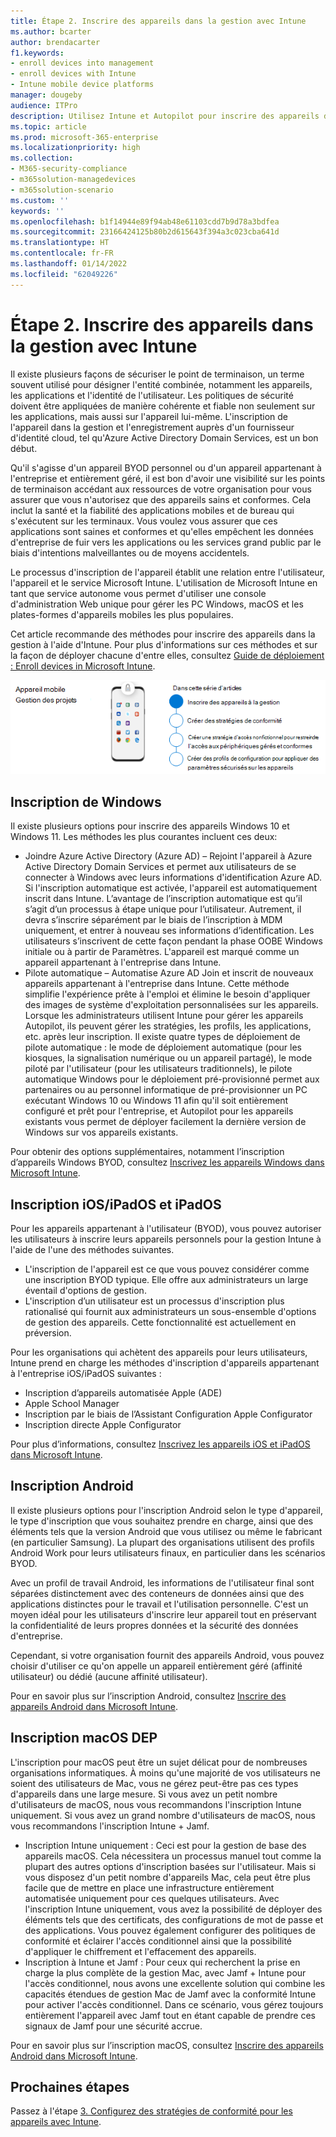 ```yaml
---
title: Étape 2. Inscrire des appareils dans la gestion avec Intune
ms.author: bcarter
author: brendacarter
f1.keywords:
- enroll devices into management
- enroll devices with Intune
- Intune mobile device platforms
manager: dougeby
audience: ITPro
description: Utilisez Intune et Autopilot pour inscrire des appareils dans la gestion afin de veiller à ce que les applications qui s’exécutent sur ceux-ci soient conformes et d’empêcher les fuites de données d’entreprise.
ms.topic: article
ms.prod: microsoft-365-enterprise
ms.localizationpriority: high
ms.collection:
- M365-security-compliance
- m365solution-managedevices
- m365solution-scenario
ms.custom: ''
keywords: ''
ms.openlocfilehash: b1f14944e89f94ab48e61103cdd7b9d78a3bdfea
ms.sourcegitcommit: 23166424125b80b2d615643f394a3c023cba641d
ms.translationtype: HT
ms.contentlocale: fr-FR
ms.lasthandoff: 01/14/2022
ms.locfileid: "62049226"
---
```

# <a name="step-2-enroll-devices-into-management-with-intune"></a>Étape 2. Inscrire des appareils dans la gestion avec Intune

Il existe plusieurs façons de sécuriser le point de terminaison, un terme souvent utilisé pour désigner l'entité combinée, notamment les appareils, les applications et l'identité de l'utilisateur. Les politiques de sécurité doivent être appliquées de manière cohérente et fiable non seulement sur les applications, mais aussi sur l'appareil lui-même. L'inscription de l'appareil dans la gestion et l'enregistrement auprès d'un fournisseur d'identité cloud, tel qu'Azure Active Directory Domain Services, est un bon début.

Qu'il s'agisse d'un appareil BYOD personnel ou d'un appareil appartenant à l'entreprise et entièrement géré, il est bon d'avoir une visibilité sur les points de terminaison accédant aux ressources de votre organisation pour vous assurer que vous n'autorisez que des appareils sains et conformes. Cela inclut la santé et la fiabilité des applications mobiles et de bureau qui s'exécutent sur les terminaux. Vous voulez vous assurer que ces applications sont saines et conformes et qu'elles empêchent les données d'entreprise de fuir vers les applications ou les services grand public par le biais d'intentions malveillantes ou de moyens accidentels.

Le processus d'inscription de l'appareil établit une relation entre l'utilisateur, l'appareil et le service Microsoft Intune. L'utilisation de Microsoft Intune en tant que service autonome vous permet d'utiliser une console d'administration Web unique pour gérer les PC Windows, macOS et les plates-formes d'appareils mobiles les plus populaires.

Cet article recommande des méthodes pour inscrire des appareils dans la gestion à l'aide d'Intune. Pour plus d'informations sur ces méthodes et sur la façon de déployer chacune d'entre elles, consultez [Guide de déploiement : Enroll devices in Microsoft Intune](/microsoft-365/security/defender/eval-overview).

![Étapes de gestion des appareils](../media/devices/intune-mdm-steps-1.png#lightbox)

## <a name="windows-enrollment"></a>Inscription de Windows
Il existe plusieurs options pour inscrire des appareils Windows 10 et Windows 11. Les méthodes les plus courantes incluent ces deux:

- Joindre Azure Active Directory (Azure AD) – Rejoint l'appareil à Azure Active Directory Domain Services et permet aux utilisateurs de se connecter à Windows avec leurs informations d'identification Azure AD. Si l'inscription automatique est activée, l'appareil est automatiquement inscrit dans Intune. L’avantage de l’inscription automatique est qu’il s’agit d’un processus à étape unique pour l’utilisateur. Autrement, il devra s’inscrire séparément par le biais de l’inscription à MDM uniquement, et entrer à nouveau ses informations d’identification. Les utilisateurs s’inscrivent de cette façon pendant la phase OOBE Windows initiale ou à partir de Paramètres. L'appareil est marqué comme un appareil appartenant à l'entreprise dans Intune.
- Pilote automatique – Automatise Azure AD Join et inscrit de nouveaux appareils appartenant à l'entreprise dans Intune. Cette méthode simplifie l'expérience prête à l'emploi et élimine le besoin d'appliquer des images de système d'exploitation personnalisées sur les appareils. Lorsque les administrateurs utilisent Intune pour gérer les appareils Autopilot, ils peuvent gérer les stratégies, les profils, les applications, etc. après leur inscription. Il existe quatre types de déploiement de pilote automatique : le mode de déploiement automatique (pour les kiosques, la signalisation numérique ou un appareil partagé), le mode piloté par l'utilisateur (pour les utilisateurs traditionnels), le pilote automatique Windows pour le déploiement pré-provisionné permet aux partenaires ou au personnel informatique de pré-provisionner un PC exécutant Windows 10 ou Windows 11 afin qu'il soit entièrement configuré et prêt pour l'entreprise, et Autopilot pour les appareils existants vous permet de déployer facilement la dernière version de Windows sur vos appareils existants.

Pour obtenir des options supplémentaires, notamment l’inscription d’appareils Windows BYOD, consultez [Inscrivez les appareils Windows dans Microsoft Intune](/mem/intune/fundamentals/deployment-guide-enrollment-windows).

## <a name="iosipados-and-ipados-enrollment"></a>Inscription iOS/iPadOS et iPadOS

Pour les appareils appartenant à l'utilisateur (BYOD), vous pouvez autoriser les utilisateurs à inscrire leurs appareils personnels pour la gestion Intune à l'aide de l'une des méthodes suivantes.
- L'inscription de l'appareil est ce que vous pouvez considérer comme une inscription BYOD typique. Elle offre aux administrateurs un large éventail d'options de gestion.
- L'inscription d’un utilisateur est un processus d'inscription plus rationalisé qui fournit aux administrateurs un sous-ensemble d'options de gestion des appareils. Cette fonctionnalité est actuellement en préversion.

Pour les organisations qui achètent des appareils pour leurs utilisateurs, Intune prend en charge les méthodes d'inscription d'appareils appartenant à l'entreprise iOS/iPadOS suivantes :
- Inscription d’appareils automatisée Apple (ADE)
- Apple School Manager
- Inscription par le biais de l’Assistant Configuration Apple Configurator
- Inscription directe Apple Configurator

Pour plus d’informations, consultez [Inscrivez les appareils iOS et iPadOS dans Microsoft Intune](/mem/intune/fundamentals/deployment-guide-enrollment-ios-ipados).

## <a name="android-enrollment"></a>Inscription Android 

Il existe plusieurs options pour l'inscription Android selon le type d'appareil, le type d'inscription que vous souhaitez prendre en charge, ainsi que des éléments tels que la version Android que vous utilisez ou même le fabricant (en particulier Samsung). La plupart des organisations utilisent des profils Android Work pour leurs utilisateurs finaux, en particulier dans les scénarios BYOD. 

Avec un profil de travail Android, les informations de l'utilisateur final sont séparées distinctement avec des conteneurs de données ainsi que des applications distinctes pour le travail et l'utilisation personnelle. C'est un moyen idéal pour les utilisateurs d'inscrire leur appareil tout en préservant la confidentialité de leurs propres données et la sécurité des données d'entreprise. 

Cependant, si votre organisation fournit des appareils Android, vous pouvez choisir d'utiliser ce qu'on appelle un appareil entièrement géré (affinité utilisateur) ou dédié (aucune affinité utilisateur).

Pour en savoir plus sur l’inscription Android, consultez [Inscrire des appareils Android dans Microsoft Intune](/mem/intune/fundamentals/deployment-guide-enrollment-android).

## <a name="macos-enrollment"></a>Inscription macOS DEP

L'inscription pour macOS peut être un sujet délicat pour de nombreuses organisations informatiques. À moins qu'une majorité de vos utilisateurs ne soient des utilisateurs de Mac, vous ne gérez peut-être pas ces types d'appareils dans une large mesure. Si vous avez un petit nombre d'utilisateurs de macOS, nous vous recommandons l'inscription Intune uniquement. Si vous avez un grand nombre d'utilisateurs de macOS, nous vous recommandons l'inscription Intune + Jamf.  
- Inscription Intune uniquement : Ceci est pour la gestion de base des appareils macOS. Cela nécessitera un processus manuel tout comme la plupart des autres options d'inscription basées sur l'utilisateur. Mais si vous disposez d'un petit nombre d'appareils Mac, cela peut être plus facile que de mettre en place une infrastructure entièrement automatisée uniquement pour ces quelques utilisateurs. Avec l'inscription Intune uniquement, vous avez la possibilité de déployer des éléments tels que des certificats, des configurations de mot de passe et des applications. Vous pouvez également configurer des politiques de conformité et éclairer l'accès conditionnel ainsi que la possibilité d'appliquer le chiffrement et l'effacement des appareils. 
- Inscription à Intune et Jamf : Pour ceux qui recherchent la prise en charge la plus complète de la gestion Mac, avec Jamf + Intune pour l'accès conditionnel, nous avons une excellente solution qui combine les capacités étendues de gestion Mac de Jamf avec la conformité Intune pour activer l'accès conditionnel. Dans ce scénario, vous gérez toujours entièrement l'appareil avec Jamf tout en étant capable de prendre ces signaux de Jamf pour une sécurité accrue.

Pour en savoir plus sur l’inscription macOS, consultez [Inscrire des appareils Android dans Microsoft Intune](/mem/intune/fundamentals/deployment-guide-enrollment-macos).

## <a name="next-steps"></a>Prochaines étapes

Passez à l'étape [3. Configurez des stratégies de conformité pour les appareils avec Intune](manage-devices-with-intune-compliance-policies.md).

